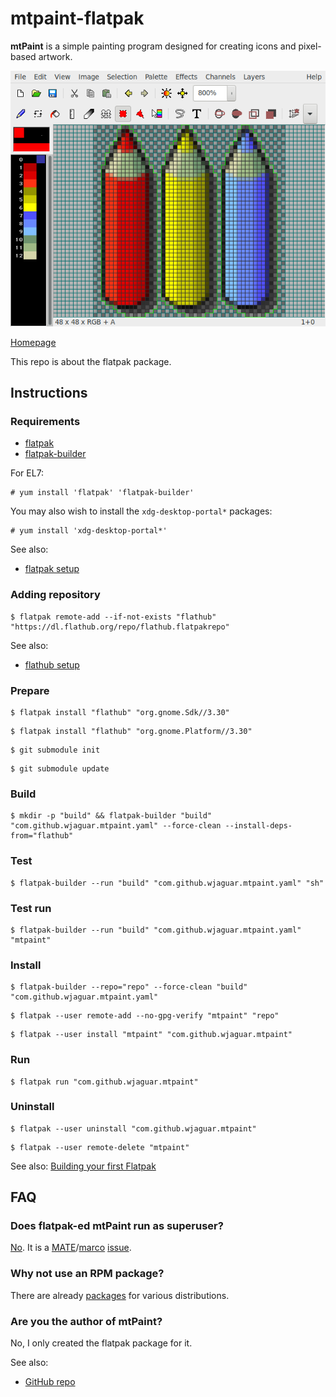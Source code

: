 # mtpaint-flatpak

**mtPaint** is a simple painting program designed for creating icons and pixel-based artwork.

![mtpaint-flatpak screenshot](mtpaint-flatpak.png)

[Homepage](http://mtpaint.sourceforge.net)

This repo is about the flatpak package.

## Instructions

### Requirements

* [flatpak](https://github.com/flatpak/flatpak)
* [flatpak-builder](https://github.com/flatpak/flatpak-builder)

For EL7:

```
# yum install 'flatpak' 'flatpak-builder'
```

You may also wish to install the `xdg-desktop-portal*` packages:

```
# yum install 'xdg-desktop-portal*'
```

See also:

* [flatpak setup](https://flatpak.org/setup)

### Adding repository

```
$ flatpak remote-add --if-not-exists "flathub" "https://dl.flathub.org/repo/flathub.flatpakrepo"
```

See also:

* [flathub setup](http://docs.flatpak.org/en/latest/using-flatpak.html#add-a-remote)

### Prepare

```
$ flatpak install "flathub" "org.gnome.Sdk//3.30"
```

```
$ flatpak install "flathub" "org.gnome.Platform//3.30"
```

```
$ git submodule init
```

```
$ git submodule update
```

### Build

```
$ mkdir -p "build" && flatpak-builder "build" "com.github.wjaguar.mtpaint.yaml" --force-clean --install-deps-from="flathub"
```

### Test

```
$ flatpak-builder --run "build" "com.github.wjaguar.mtpaint.yaml" "sh"
```

### Test run

```
$ flatpak-builder --run "build" "com.github.wjaguar.mtpaint.yaml" "mtpaint"
```

### Install

```
$ flatpak-builder --repo="repo" --force-clean "build" "com.github.wjaguar.mtpaint.yaml"
```

```
$ flatpak --user remote-add --no-gpg-verify "mtpaint" "repo"
```

```
$ flatpak --user install "mtpaint" "com.github.wjaguar.mtpaint"
```

### Run

```
$ flatpak run "com.github.wjaguar.mtpaint"
```

### Uninstall

```
$ flatpak --user uninstall "com.github.wjaguar.mtpaint"
```

```
$ flatpak --user remote-delete "mtpaint"
```

See also: [Building your first Flatpak](http://docs.flatpak.org/en/latest/first-build.html)

## FAQ

### Does flatpak-ed mtPaint run as superuser?

[No](https://github.com/flatpak/flatpak/issues/1557). It is a [MATE](https://github.com/mate-desktop)/[marco](https://github.com/mate-desktop/marco) [issue](https://github.com/mate-desktop/marco/issues/301).

### Why not use an RPM package?

There are already [packages](https://pkgs.org/download/mtpaint) for various distributions.

### Are you the author of mtPaint?

No, I only created the flatpak package for it.

See also:

* [GitHub repo](https://github.com/wjaguar/mtPaint)

